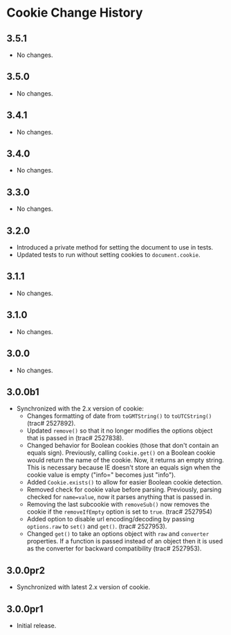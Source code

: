 Cookie Change History
=====================

3.5.1
-----

  * No changes.

3.5.0
-----

  * No changes.

3.4.1
-----

  * No changes.

3.4.0
-----

  * No changes.


3.3.0
-----

  * No changes.


3.2.0
-----

  * Introduced a private method for setting the document to use in tests.
  * Updated tests to run without setting cookies to `document.cookie`.


3.1.1
-----

  * No changes.


3.1.0
-----

  * No changes.


3.0.0
-----

  * No changes.


3.0.0b1
-------

  * Synchronized with the 2.x version of cookie:
    * Changes formatting of date from `toGMTString()` to `toUTCString()` (trac#
      2527892). 
    * Updated `remove()` so that it no longer modifies the options object that
      is passed in (trac# 2527838).
    * Changed behavior for Boolean cookies (those that don't contain an equals
      sign). Previously, calling `Cookie.get()` on a Boolean cookie would return
      the name of the cookie. Now, it returns an empty string. This is necessary
      because IE doesn't store an equals sign when the cookie value is empty
      ("info=" becomes just "info").
    * Added `Cookie.exists()` to allow for easier Boolean cookie detection.
    * Removed check for cookie value before parsing. Previously, parsing checked
      for `name=value`, now it parses anything that is passed in.
    * Removing the last subcookie with `removeSub()` now removes the cookie if the
      `removeIfEmpty` option is set to `true`. (trac# 2527954)
    * Added option to disable url encoding/decoding by passing `options.raw` to
      `set()` and `get()`. (trac# 2527953).
    * Changed `get()` to take an options object with `raw` and `converter`
      properties. If a function is passed instead of an object then it is used
      as the converter for backward compatibility (trac# 2527953).  


3.0.0pr2
--------

  * Synchronized with latest 2.x version of cookie.


3.0.0pr1
--------

  * Initial release.
